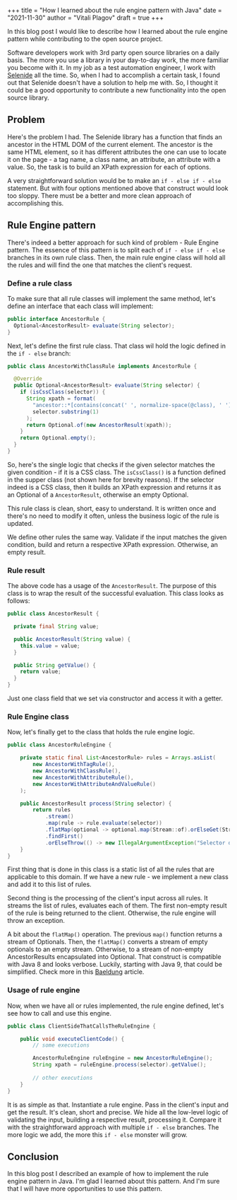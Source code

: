 +++
title = "How I learned about the rule engine pattern with Java"
date = "2021-11-30"
author = "Vitali Plagov"
draft = true
+++

In this blog post I would like to describe how I learned about the rule engine pattern while contributing to the
open source project.
<!--more-->

Software developers work with 3rd party open source libraries on a daily basis. The more you use a library in your 
day-to-day work, the more familiar you become with it. In my job as a test automation engineer, I work with 
[Selenide](https://github.com/selenide/selenide) all the time. So, when I had to accomplish a certain task, I found 
out that Selenide doesn't have a solution to help me with. So, I thought it could be a good opportunity to contribute 
a new functionality into the open source library.

## Problem

Here's the problem I had. The Selenide library has a function that finds an ancestor in the HTML DOM of the current 
element. The ancestor is the same HTML element, so it has different attributes the one can use to locate it on the 
page - a tag name, a class name, an attribute, an attribute with a value. So, the task is to build an XPath 
expression for each of options.

A very straightforward solution would be to make an `if - else if - else` statement. But  with four 
options mentioned above that construct would look too sloppy. There must be a better and more clean approach of 
accomplishing this.

## Rule Engine pattern

There's indeed a better approach for such kind of problem - Rule Engine pattern.
The essence of this pattern is to split each of `if - else if - else` branches in its own rule class. Then, the main 
rule engine class will hold all the rules and will find the one that matches the client's request.

### Define a rule class

To make sure that all rule classes will implement the same method, let's define an interface that each class will
implement:

```java
public interface AncestorRule {
  Optional<AncestorResult> evaluate(String selector);
}
```

Next, let's define the first rule class. That class wil hold the logic defined in the `if - else` branch:

```java
public class AncestorWithClassRule implements AncestorRule {

  @Override
  public Optional<AncestorResult> evaluate(String selector) {
    if (isCssClass(selector)) {
      String xpath = format(
        "ancestor::*[contains(concat(' ', normalize-space(@class), ' '), ' %s ')][%s]",
        selector.substring(1)
      );
      return Optional.of(new AncestorResult(xpath));
    }
    return Optional.empty();
  }
}
```

So, here's the single logic that checks if the given selector matches the given condition - if it is a CSS class. 
The `isCssClass()` is a function defined in the supper class (not shown here for brevity reasons). If the selector 
indeed is a CSS class, then it builds an XPath expression and returns it as an Optional of a `AncestorResult`, 
otherwise an empty Optional.

This rule class is clean, short, easy to understand. It is written once and there's no need to modify it often, 
unless the business logic of the rule is updated.

We define other rules the same way. Validate if the input matches the given condition, build and return a respective 
XPath expression. Otherwise, an empty result.

### Rule result

The above code has a usage of the `AncestorResult`. The purpose of this class is to wrap the result of the 
successful evaluation. This class looks as follows:

```java
public class AncestorResult {

  private final String value;

  public AncestorResult(String value) {
    this.value = value;
  }

  public String getValue() {
    return value;
  }
}
```

Just one class field that we set via constructor and access it with a getter.

### Rule Engine class

Now, let's finally get to the class that holds the rule engine logic.

```java
public class AncestorRuleEngine {

    private static final List<AncestorRule> rules = Arrays.asList(
        new AncestorWithTagRule(),
        new AncestorWithClassRule(),
        new AncestorWithAttributeRule(),
        new AncestorWithAttributeAndValueRule()
    );

    public AncestorResult process(String selector) {
        return rules
            .stream()
            .map(rule -> rule.evaluate(selector))
            .flatMap(optional -> optional.map(Stream::of).orElseGet(Stream::empty))
            .findFirst()
            .orElseThrow(() -> new IllegalArgumentException("Selector does not match any rule"));
    }
}
```

First thing that is done in this class is a static list of all the rules that are applicable to this domain. If we 
have a new rule - we implement a new class and add it to this list of rules.

Second thing is the processing of the client's input across all rules. It streams the list of rules, evaluates each 
of them. The first non-empty result of the rule is being returned to the client. Otherwise, the rule engine will 
throw an exception.

A bit about the `flatMap()` operation. The previous `map()` function returns a stream of Optionals. Then, the 
`flatMap()` converts a stream of empty optionals to an empty stream. Otherwise, to a stream of non-empty 
AncestorResults encapsulated into Optional. That construct is compatible with Java 8 and looks verbose. Luckily, 
starting with Java 9, that could be simplified. Check more in this 
[Baeldung](https://www.baeldung.com/java-filter-stream-of-optional) article.

### Usage of rule engine

Now, when we have all or rules implemented, the rule engine defined, let's see how to call and use this engine.

```java
public class ClientSideThatCallsTheRuleEngine {

    public void executeClientCode() {
        // some executions

        AncestorRuleEngine ruleEngine = new AncestorRuleEngine();
        String xpath = ruleEngine.process(selector).getValue();
        
        // other executions
    }
}
```

It is as simple as that. Instantiate a rule engine. Pass in the client's input and get the result. It's clean, short 
and precise. We hide all the low-level logic of validating the input, building a respective result, processing it. 
Compare it with the straightforward approach with multiple `if - else` branches. The more logic we add, the more 
this `if - else` monster will grow.

## Conclusion

In this blog post I described an example of how to implement the rule engine pattern in Java. I'm glad I learned 
about this pattern. And I'm sure that I will have more opportunities to use this pattern.
